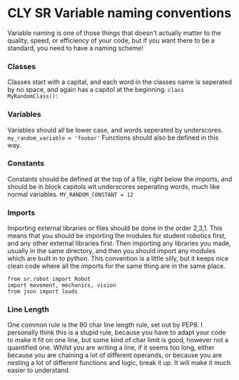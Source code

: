 # CLY SR Variable naming conventions

Variable naming is one of those things that doesn't actually matter to the quality, speed, or efficiency of your code, but if you want there to be a standard, you need to have a naming scheme!

### Classes
Classes start with a capital, and each word in the classes name is seperated by no space, and again has a capitol at the beginning.
```class MyRandomClass():```

### Variables
Variables should all be lower case, and words seperated by underscores.
``` my_random_variable = 'foobar' ```
Functions should also be defined in this way.

### Constants
Constants should be defined at the top of a file, right below the imports, and should be in block capitols wit underscores seperating words, much like normal variables.
``` MY_RANDOM_CONSTANT = 12 ```

### Imports
Importing external libraries or files should be done in the order 2,3,1. This means that you should be importing the modules for student robotics first, and any other external libraries first. Then importing any libraries you made, usually in the same directory, and then you should import any modules which are built in to python. This convention is a little silly, but it keeps nice clean code where all the imports for the same thing are in the same place.
```
from sr.robot import Robot
import movement, mechanics, vision
from json import loads
```

### Line Length
One common rule is the 80 char line length rule, set out by PEP8. I personally think this is a stupid rule, because you have to adapt your code to make it fit on one line, but some kind of char limit is good, however not a quantified one. Whilst you are writing a line, if it seems too long, either because you are chaining a lot of different operands, or because you are nesting a lot of different functions and logic, break it up. It will make it much easier to understand.

